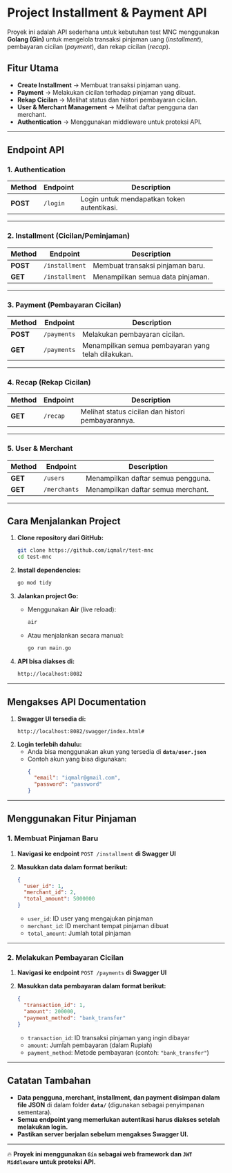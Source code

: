 # **Project Installment & Payment API**

Proyek ini adalah API sederhana untuk kebutuhan test MNC menggunakan **Golang (Gin)** untuk mengelola transaksi pinjaman uang (_installment_), pembayaran cicilan (_payment_), dan rekap cicilan (_recap_).

## **Fitur Utama**

- **Create Installment** → Membuat transaksi pinjaman uang.
- **Payment** → Melakukan cicilan terhadap pinjaman yang dibuat.
- **Rekap Cicilan** → Melihat status dan histori pembayaran cicilan.
- **User & Merchant Management** → Melihat daftar pengguna dan merchant.
- **Authentication** → Menggunakan middleware untuk proteksi API.

---

## **Endpoint API**

### **1. Authentication**

| Method   | Endpoint | Description                                |
| -------- | -------- | ------------------------------------------ |
| **POST** | `/login` | Login untuk mendapatkan token autentikasi. |

---

### **2. Installment (Cicilan/Peminjaman)**

| Method   | Endpoint       | Description                      |
| -------- | -------------- | -------------------------------- |
| **POST** | `/installment` | Membuat transaksi pinjaman baru. |
| **GET**  | `/installment` | Menampilkan semua data pinjaman. |

---

### **3. Payment (Pembayaran Cicilan)**

| Method   | Endpoint    | Description                                        |
| -------- | ----------- | -------------------------------------------------- |
| **POST** | `/payments` | Melakukan pembayaran cicilan.                      |
| **GET**  | `/payments` | Menampilkan semua pembayaran yang telah dilakukan. |

---

### **4. Recap (Rekap Cicilan)**

| Method  | Endpoint | Description                                       |
| ------- | -------- | ------------------------------------------------- |
| **GET** | `/recap` | Melihat status cicilan dan histori pembayarannya. |

---

### **5. User & Merchant**

| Method  | Endpoint     | Description                        |
| ------- | ------------ | ---------------------------------- |
| **GET** | `/users`     | Menampilkan daftar semua pengguna. |
| **GET** | `/merchants` | Menampilkan daftar semua merchant. |

---

## **Cara Menjalankan Project**

1. **Clone repository dari GitHub:**

   ```sh
   git clone https://github.com/iqmalr/test-mnc
   cd test-mnc
   ```

2. **Install dependencies:**

   ```sh
   go mod tidy
   ```

3. **Jalankan project Go:**

   - Menggunakan **Air** (live reload):
     ```sh
     air
     ```
   - Atau menjalankan secara manual:
     ```sh
     go run main.go
     ```

4. **API bisa diakses di:**
   ```sh
   http://localhost:8082
   ```

---

## **Mengakses API Documentation**

1. **Swagger UI tersedia di:**
   ```
   http://localhost:8082/swagger/index.html#
   ```
2. **Login terlebih dahulu:**
   - Anda bisa menggunakan akun yang tersedia di **`data/user.json`**
   - Contoh akun yang bisa digunakan:
     ```json
     {
       "email": "iqmalr@gmail.com",
       "password": "password"
     }
     ```

---

## **Menggunakan Fitur Pinjaman**

### **1. Membuat Pinjaman Baru**

1. **Navigasi ke endpoint** `POST /installment` **di Swagger UI**
2. **Masukkan data dalam format berikut:**

   ```json
   {
     "user_id": 1,
     "merchant_id": 2,
     "total_amount": 5000000
   }
   ```

   - `user_id`: ID user yang mengajukan pinjaman
   - `merchant_id`: ID merchant tempat pinjaman dibuat
   - `total_amount`: Jumlah total pinjaman

---

### **2. Melakukan Pembayaran Cicilan**

1. **Navigasi ke endpoint** `POST /payments` **di Swagger UI**
2. **Masukkan data pembayaran dalam format berikut:**

   ```json
   {
     "transaction_id": 1,
     "amount": 200000,
     "payment_method": "bank_transfer"
   }
   ```

   - `transaction_id`: ID transaksi pinjaman yang ingin dibayar
   - `amount`: Jumlah pembayaran (dalam Rupiah)
   - `payment_method`: Metode pembayaran (contoh: `"bank_transfer"`)

---

## **Catatan Tambahan**

- **Data pengguna, merchant, installment, dan payment disimpan dalam file JSON** di dalam folder **`data/`** (digunakan sebagai penyimpanan sementara).
- **Semua endpoint yang memerlukan autentikasi harus diakses setelah melakukan login.**
- **Pastikan server berjalan sebelum mengakses Swagger UI.**

---

🔥 **Proyek ini menggunakan `Gin` sebagai web framework dan `JWT Middleware` untuk proteksi API.**
